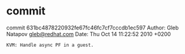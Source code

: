 # commit
commit 631bc4878220932fe67fc46fc7cf7cccdb1ec597
Author: Gleb Natapov <gleb@redhat.com>
Date:   Thu Oct 14 11:22:52 2010 +0200

    KVM: Handle async PF in a guest.
